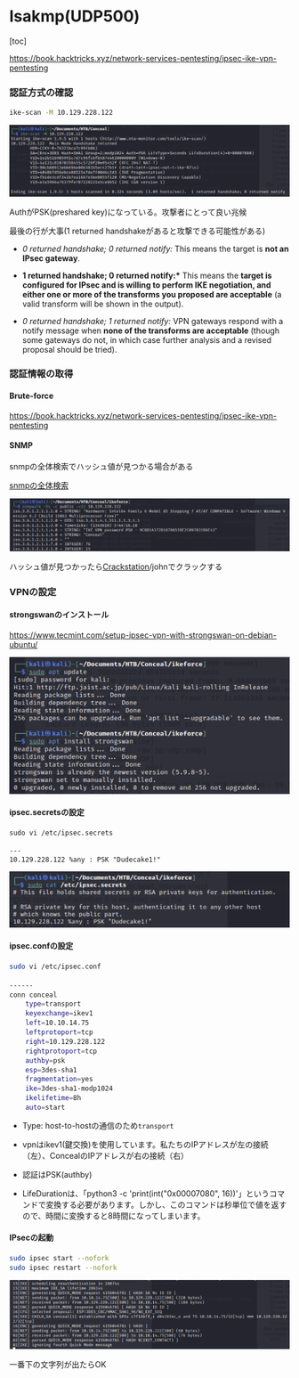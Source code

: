 # Isakmp(UDP500)

[toc]

https://book.hacktricks.xyz/network-services-pentesting/ipsec-ike-vpn-pentesting

### 認証方式の確認

```bash
ike-scan -M 10.129.228.122
```

![image-20230501093927140](img/isakmp(500UDP)/image-20230501093927140.png)

AuthがPSK(preshared key)になっている。攻撃者にとって良い兆候

最後の行が大事(1 returned handshakeがあると攻撃できる可能性がある)

* *0 returned handshake; 0 returned notify:* This means the target is **not an IPsec gateway**.

* **1 returned handshake; 0 returned notify:\*** This means the **target is configured for IPsec and is willing to perform IKE negotiation, and either one or more of the transforms you proposed are acceptable** (a valid transform will be shown in the output).

* *0 returned handshake; 1 returned notify:* VPN gateways respond with a notify message when **none of the transforms are acceptable** (though some gateways do not, in which case further analysis and a revised proposal should be tried).

### 認証情報の取得

#### Brute-force

https://book.hacktricks.xyz/network-services-pentesting/ipsec-ike-vpn-pentesting

#### SNMP

snmpの全体検索でハッシュ値が見つかる場合がある

[snmpの全体検索](./SNMP(161).md/#全体検索（コミュニティ文字列は大体public)

![image-20230501094426785](img/isakmp(500UDP)/image-20230501094426785.png)

ハッシュ値が見つかったら[Crackstation](./../PasswordAttacks.md/#CrackStation)/johnでクラックする

### VPNの設定

#### strongswanのインストール

https://www.tecmint.com/setup-ipsec-vpn-with-strongswan-on-debian-ubuntu/

![image-20230501095102139](img/isakmp(500UDP)/image-20230501095102139.png)

#### ipsec.secretsの設定

```
sudo vi /etc/ipsec.secrets

---
10.129.228.122 %any : PSK "Dudecake1!"
```

![image-20230501095201548](img/isakmp(500UDP)/image-20230501095201548.png)

#### ipsec.confの設定

```bash
sudo vi /etc/ipsec.conf

------
conn conceal
	type=transport
	keyexchange=ikev1
	left=10.10.14.75
	leftprotoport=tcp
	right=10.129.228.122
	rightprotoport=tcp
	authby=psk
	esp=3des-sha1
	fragmentation=yes
	ike=3des-sha1-modp1024
	ikelifetime=8h
	auto=start
```

* Type: host-to-hostの通信のため`transport`

* vpnはikev1(鍵交換)を使用しています。私たちのIPアドレスが左の接続（左）、ConcealのIPアドレスが右の接続（右）
* 認証はPSK(authby)
* LifeDurationは、「python3 -c 'print(int("0x00007080", 16))'」というコマンドで変換する必要があります。しかし、このコマンドは秒単位で値を返すので、時間に変換すると8時間になってしまいます。

#### IPsecの起動

```bash
sudo ipsec start --nofork
sudo ipsec restart --nofork
```

![image-20230501095301558](img/isakmp(500UDP)/image-20230501095301558.png)

一番下の文字列が出たらOK

